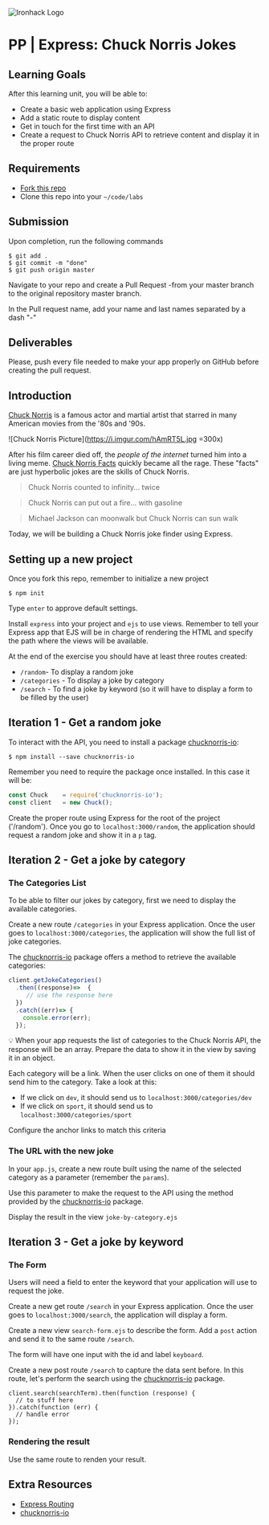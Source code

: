 ![Ironhack Logo](https://i.imgur.com/1QgrNNw.png)

# PP | Express: Chuck Norris Jokes

## Learning Goals

After this learning unit, you will be able to:

- Create a basic web application using Express
- Add a static route to display content
- Get in touch for the first time with an API
- Create a request to Chuck Norris API to retrieve content and display it in the proper route

## Requirements

- [Fork this repo](https://guides.github.com/activities/forking/)
- Clone this repo into your `~/code/labs`

## Submission

Upon completion, run the following commands
```
$ git add .
$ git commit -m "done"
$ git push origin master
```
Navigate to your repo and create a Pull Request -from your master branch to the original repository master branch.

In the Pull request name, add your name and last names separated by a dash "-"

## Deliverables

Please, push every file needed to make your app properly on GitHub before creating the pull request.

## Introduction

[Chuck Norris](https://en.wikipedia.org/wiki/Chuck_Norris) is a famous actor and martial artist that starred in many American movies from the '80s and '90s.

![Chuck Norris Picture](https://i.imgur.com/hAmRT5L.jpg =300x)

After his film career died off, the *people of the internet* turned him into a living meme. [Chuck Norris Facts](https://en.wikipedia.org/wiki/Chuck_Norris_facts) quickly became all the rage. These "facts" are just hyperbolic jokes are the skills of Chuck Norris.

> Chuck Norris counted to infinity... twice

> Chuck Norris can put out a fire... with gasoline

> Michael Jackson can moonwalk but Chuck Norris can sun walk

Today, we will be building a Chuck Norris joke finder using Express.

## Setting up a new project

Once you fork this repo, remember to initialize a new project

```
$ npm init
```
Type `enter` to approve default settings.

Install `express` into your project and `ejs` to use views. Remember to tell your Express app that EJS will be in charge of rendering the HTML and specify the path where the views will be available.

At the end of the exercise you should have at least three routes created:

- `/random`- To display a random joke
- `/categories` - To display a joke by category
- `/search` - To find a joke by keyword (so it will have to display a form to be filled by the user)


## Iteration 1 - Get a random joke

To interact with the API, you need to install a package [chucknorris-io](https://www.npmjs.com/package/chucknorris-io):

```
$ npm install --save chucknorris-io
```

Remember you need to require the package once installed. In this case it will be:

```javascript
const Chuck    = require('chucknorris-io');
const client   = new Chuck();
```

Create the proper route using Express for the root of the project ('/random'). Once you go to `localhost:3000/random`, the application should request a random joke and show it in a `p` tag.


## Iteration 2 - Get a joke by category

### The Categories List

To be able to filter our jokes by category, first we need to display the available categories.

Create a new route `/categories` in your Express application. Once the user goes to `localhost:3000/categories`, the application will show the full list of joke categories.

The [chucknorris-io](https://www.npmjs.com/package/chucknorris-io) package offers a method to retrieve the available categories:

```javascript
client.getJokeCategories()
  .then((response)=>  {
     // use the response here
  })
  .catch((err)=> {
    console.error(err);
  });

```


:bulb: When your app requests the list of categories to the Chuck Norris API, the response will be an array. Prepare the data to show it in the view by saving it in an object.


Each category will be a link. When the user clicks on one of them it should send him to the category. Take a look at this:

- If we click on `dev`, it should send us to `localhost:3000/categories/dev`
- If we click on `sport`, it should send us to `localhost:3000/categories/sport`

Configure the anchor links to match this criteria

### The URL with the new joke

In your `app.js`, create a new route built using the name of the selected category as a parameter (remember the `params`).

Use this parameter to make the request to the API using the method provided by the [chucknorris-io](https://www.npmjs.com/package/chucknorris-io) package.

Display the result in the view `joke-by-category.ejs`

## Iteration 3 - Get a joke by keyword

### The Form

Users will need a field to enter the keyword that your application will use to request the joke.

Create a new get route `/search` in your Express application. Once the user goes to `localhost:3000/search`, the application will display a form.

Create a new view `search-form.ejs` to describe the form. Add a `post` action and send it to the same route `/search`.

The form will have one input with the id and label `keyboard`.

Create a new post route `/search` to capture the data sent before. In this route, let's perform the search using the [chucknorris-io](https://www.npmjs.com/package/chucknorris-io) package.

```
client.search(searchTerm).then(function (response) {
  // to stuff here 
}).catch(function (err) {
  // handle error 
});
```

### Rendering the result

Use the same route to renden your result.

## Extra Resources

- [Express Routing](https://expressjs.com/en/guide/routing.html)
- [chucknorris-io](https://www.npmjs.com/package/chucknorris-io)

